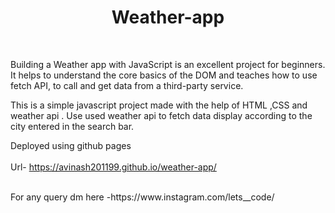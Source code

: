 # <h1 align="center">Weather-app</h1> 
<br>

Building a Weather app with JavaScript is an excellent project for beginners. It helps to understand the core basics of the DOM and teaches how to use fetch API, to call and get data from a third-party service.<br>

This is a simple javascript project made with the help of HTML ,CSS and weather api . Use used weather api to fetch data display according to the city entered in the search bar.

Deployed using github pages <br><br>
Url- https://avinash201199.github.io/weather-app/

<br> 
For any query dm here -https://www.instagram.com/lets__code/
